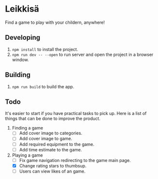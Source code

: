 # Leikkisä

Find a game to play with your childern, anywhere!

## Developing

1. `npm install` to install the project.
2. `npm run dev -- --open` to run server and open the project in a browser window.

## Building

1. `npm run build` to build the app.

## Todo

It's easier to start if you have practical tasks to pick up. Here is a list of things that can be done to improve the product.

1. Finding a game
   - [ ] Add cover image to categories.
   - [ ] Add cover image to game.
   - [ ] Add required equipment to the game.
   - [ ] Add time estimate to the game.
2. Playing a game
   - [ ] Fix game navigation redirecting to the game main page.
   - [x] Change rating stars to thumbsup.
   - [ ] Users can view likes of an game.
